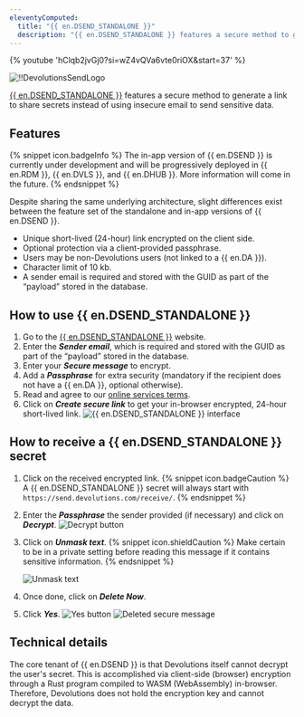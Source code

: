 ```yaml
---
eleventyComputed:
  title: "{{ en.DSEND_STANDALONE }}"
  description: "{{ en.DSEND_STANDALONE }} features a secure method to generate a link to share secrets instead of using insecure email to send sensitive data."
---
```

{% youtube 'hClqb2jvGj0?si=wZ4vQVa6vte0riOX&amp;start=37' %}

![!!DevolutionsSendLogo](https://cdnweb.devolutions.net/images/projects/devolutions-send/devolutions-send-color-shadow.svg)

[{{ en.DSEND_STANDALONE }}](https://devolutions.net/devolutions-send/) features a secure method to generate a link to share secrets instead of using insecure email to send sensitive data.

## Features
{% snippet icon.badgeInfo %}
The in-app version of {{ en.DSEND }} is currently under development and will be progressively deployed in {{ en.RDM }}, {{ en.DVLS }}, and {{ en.DHUB }}. More information will come in the future.
{% endsnippet %}

Despite sharing the same underlying architecture, slight differences exist between the feature set of the standalone and in-app versions of {{ en.DSEND }}.

* Unique short-lived (24-hour) link encrypted on the client side.
* Optional protection via a client-provided passphrase.
* Users may be non-Devolutions users (not linked to a {{ en.DA }}).
* Character limit of 10 kb.
* A sender email is required and stored with the GUID as part of the “payload” stored in the database.

## How to use {{ en.DSEND_STANDALONE }}
1. Go to the [{{ en.DSEND_STANDALONE }}](https://send.devolutions.com/) website.
1. Enter the ***Sender email***, which is required and stored with the GUID as part of the “payload” stored in the database.
1. Enter your ***Secure message*** to encrypt.
1. Add a ***Passphrase*** for extra security (mandatory if the recipient does not have a {{ en.DA }}, optional otherwise).
1. Read and agree to our [online services terms](https://devolutions.net/legal/online-services-terms/).
1. Click on ***Create secure link*** to get your in-browser encrypted, 24-hour short-lived link.
![{{ en.DSEND_STANDALONE }} interface](https://cdnweb.devolutions.net/docs/docs_en_kb_KB2363.png)

## How to receive a {{ en.DSEND_STANDALONE }} secret
1. Click on the received encrypted link.
   {% snippet icon.badgeCaution %}
   A {{ en.DSEND_STANDALONE }} secret will always start with `https://send.devolutions.com/receive/`.
   {% endsnippet %}
1. Enter the ***Passphrase*** the sender provided (if necessary) and click on ***Decrypt***.
![Decrypt button](https://cdnweb.devolutions.net/docs/docs_en_kb_KB0187.png)
1. Click on ***Unmask text***.
   {% snippet icon.shieldCaution %}
   Make certain to be in a private setting before reading this message if it contains sensitive information.
   {% endsnippet %}

   ![Unmask text](https://cdnweb.devolutions.net/docs/docs_en_kb_KB0188.png)
1. Once done, click on ***Delete Now***.
1. Click ***Yes***.
![Yes button](https://cdnweb.devolutions.net/docs/docs_en_kb_KB0189.png)
![Deleted secure message](https://cdnweb.devolutions.net/docs/docs_en_kb_KB0190.png)

## Technical details
The core tenant of {{ en.DSEND }} is that Devolutions itself cannot decrypt the user's secret. This is accomplished via client-side (browser) encryption through a Rust program compiled to WASM (WebAssembly) in-browser. Therefore, Devolutions does not hold the encryption key and cannot decrypt the data.
